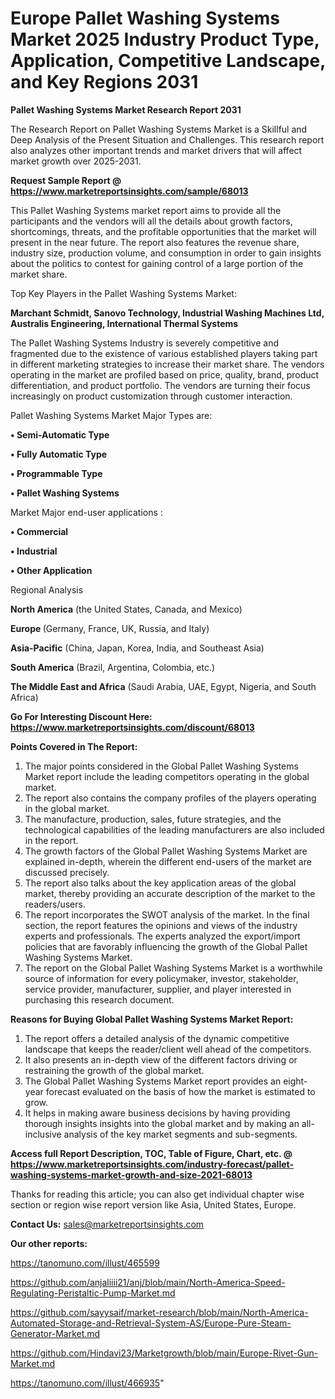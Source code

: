 # Europe Pallet Washing Systems Market 2025 Industry Product Type, Application, Competitive Landscape, and Key Regions 2031

<strong>Pallet Washing Systems Market Research Report 2031</strong>

The Research Report on Pallet Washing Systems Market is a Skillful and Deep Analysis of the Present Situation and Challenges. This research report also analyzes other important trends and market drivers that will affect market growth over 2025-2031.

<strong>Request Sample Report @ <a href=https://www.marketreportsinsights.com/sample/68013>https://www.marketreportsinsights.com/sample/68013</a></strong>

This Pallet Washing Systems market report aims to provide all the participants and the vendors will all the details about growth factors, shortcomings, threats, and the profitable opportunities that the market will present in the near future. The report also features the revenue share, industry size, production volume, and consumption in order to gain insights about the politics to contest for gaining control of a large portion of the market share.

Top Key Players in the Pallet Washing Systems Market:

<strong>Marchant Schmidt, Sanovo Technology, Industrial Washing Machines Ltd, Australis Engineering, International Thermal Systems</strong>

The Pallet Washing Systems Industry is severely competitive and fragmented due to the existence of various established players taking part in different marketing strategies to increase their market share. The vendors operating in the market are profiled based on price, quality, brand, product differentiation, and product portfolio. The vendors are turning their focus increasingly on product customization through customer interaction.

Pallet Washing Systems Market Major Types are:

<strong>• Semi-Automatic Type

• Fully Automatic Type

• Programmable Type

• Pallet Washing Systems</strong>

Market Major end-user applications :

<strong>• Commercial

• Industrial

• Other Application</strong>

Regional Analysis

</u><strong><b>North America</b></strong> (the United States, Canada, and Mexico)

<strong><b>Europe </b></strong>(Germany, France, UK, Russia, and Italy)

<strong><b>Asia-Pacific</b></strong> (China, Japan, Korea, India, and Southeast Asia)

<strong><b>South America</b></strong> (Brazil, Argentina, Colombia, etc.)

<strong><b>The Middle East and Africa</b></strong> (Saudi Arabia, UAE, Egypt, Nigeria, and South Africa)

<strong>Go For Interesting Discount Here: <a href=https://www.marketreportsinsights.com/discount/68013>https://www.marketreportsinsights.com/discount/68013</a></strong>

<strong>Points Covered in The Report:</strong>
<ol>
  <li>The major points considered in the Global Pallet Washing Systems Market report include the leading competitors operating in the global market.</li>
  <li>The report also contains the company profiles of the players operating in the global market.</li>
  <li>The manufacture, production, sales, future strategies, and the technological capabilities of the leading manufacturers are also included in the report.</li>
  <li>The growth factors of the Global Pallet Washing Systems Market are explained in-depth, wherein the different end-users of the market are discussed precisely.</li>
  <li>The report also talks about the key application areas of the global market, thereby providing an accurate description of the market to the readers/users.</li>
  <li>The report incorporates the SWOT analysis of the market. In the final section, the report features the opinions and views of the industry experts and professionals. The experts analyzed the export/import policies that are favorably influencing the growth of the Global Pallet Washing Systems Market.</li>
  <li>The report on the Global Pallet Washing Systems Market is a worthwhile source of information for every policymaker, investor, stakeholder, service provider, manufacturer, supplier, and player interested in purchasing this research document.</li>
</ol>
<strong>Reasons for Buying Global Pallet Washing Systems Market Report:</strong>

<ol>
  <li>The report offers a detailed analysis of the dynamic competitive landscape that keeps the reader/client well ahead of the competitors.</li>
  <li>It also presents an in-depth view of the different factors driving or restraining the growth of the global market.</li>
  <li>The Global Pallet Washing Systems Market report provides an eight-year forecast evaluated on the basis of how the market is estimated to grow.</li>
  <li>It helps in making aware business decisions by having providing thorough insights insights into the global market and by making an all-inclusive analysis of the key market segments and sub-segments.</li>
</ol>
<strong>Access full Report Description, TOC, Table of Figure, Chart, etc. @ <a href=https://www.marketreportsinsights.com/industry-forecast/pallet-washing-systems-market-growth-and-size-2021-68013>https://www.marketreportsinsights.com/industry-forecast/pallet-washing-systems-market-growth-and-size-2021-68013</a></strong>


Thanks for reading this article; you can also get individual chapter wise section or region wise report version like Asia, United States, Europe.

<strong>Contact Us:</strong>
sales@marketreportsinsights.com

<strong>Our other reports:</strong>

<a href=https://tanomuno.com/illust/465599>https://tanomuno.com/illust/465599</a>

<a href=https://github.com/anjaliiii21/anj/blob/main/North-America-Speed-Regulating-Peristaltic-Pump-Market.md>https://github.com/anjaliiii21/anj/blob/main/North-America-Speed-Regulating-Peristaltic-Pump-Market.md</a>

<a href=https://github.com/sayysaif/market-research/blob/main/North-America-Automated-Storage-and-Retrieval-System-AS/Europe-Pure-Steam-Generator-Market.md>https://github.com/sayysaif/market-research/blob/main/North-America-Automated-Storage-and-Retrieval-System-AS/Europe-Pure-Steam-Generator-Market.md</a>

<a href=https://github.com/Hindavi23/Marketgrowth/blob/main/Europe-Rivet-Gun-Market.md>https://github.com/Hindavi23/Marketgrowth/blob/main/Europe-Rivet-Gun-Market.md</a>

<a href=https://tanomuno.com/illust/466935>https://tanomuno.com/illust/466935</a>"
